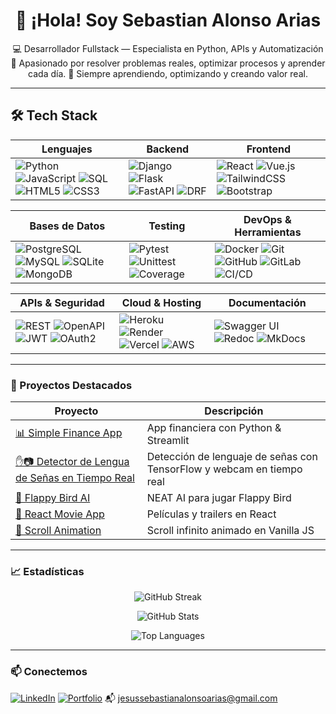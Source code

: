 <h1 align="center">👋 ¡Hola! Soy Sebastian Alonso Arias</h1>

<p align="center">
  💻 Desarrollador Fullstack — Especialista en Python, APIs y Automatización<br>
  🔬 Apasionado por resolver problemas reales, optimizar procesos y aprender cada día.
  🌱 Siempre aprendiendo, optimizando y creando valor real.
</p>

---

## 🛠️ Tech Stack

| Lenguajes | Backend | Frontend |
|----------|---------|----------|
| ![Python](https://img.shields.io/badge/Python-3776AB?style=flat&logo=python&logoColor=white) ![JavaScript](https://img.shields.io/badge/JavaScript-F7DF1E?style=flat&logo=javascript&logoColor=black) ![SQL](https://img.shields.io/badge/SQL-336791?style=flat&logo=postgresql&logoColor=white) ![HTML5](https://img.shields.io/badge/HTML5-E34F26?style=flat&logo=html5&logoColor=white) ![CSS3](https://img.shields.io/badge/CSS3-1572B6?style=flat&logo=css3&logoColor=white) | ![Django](https://img.shields.io/badge/Django-092E20?style=flat&logo=django&logoColor=white) ![Flask](https://img.shields.io/badge/Flask-000000?style=flat&logo=flask&logoColor=white) ![FastAPI](https://img.shields.io/badge/FastAPI-009688?style=flat&logo=fastapi&logoColor=white) ![DRF](https://img.shields.io/badge/DRF-Django%20REST%20Framework-red?style=flat) | ![React](https://img.shields.io/badge/React-61DAFB?style=flat&logo=react&logoColor=black) ![Vue.js](https://img.shields.io/badge/Vue.js-4FC08D?style=flat&logo=vue.js&logoColor=white) ![TailwindCSS](https://img.shields.io/badge/TailwindCSS-38B2AC?style=flat&logo=tailwind-css&logoColor=white) ![Bootstrap](https://img.shields.io/badge/Bootstrap-7952B3?style=flat&logo=bootstrap&logoColor=white) |

| Bases de Datos | Testing | DevOps & Herramientas |
|----------------|---------|------------------------|
| ![PostgreSQL](https://img.shields.io/badge/PostgreSQL-336791?style=flat&logo=postgresql&logoColor=white) ![MySQL](https://img.shields.io/badge/MySQL-4479A1?style=flat&logo=mysql&logoColor=white) ![SQLite](https://img.shields.io/badge/SQLite-003B57?style=flat&logo=sqlite&logoColor=white) ![MongoDB](https://img.shields.io/badge/MongoDB-47A248?style=flat&logo=mongodb&logoColor=white) | ![Pytest](https://img.shields.io/badge/Pytest-3776AB?style=flat&logo=python&logoColor=white) ![Unittest](https://img.shields.io/badge/Unittest-FFDD00?style=flat) ![Coverage](https://img.shields.io/badge/Coverage-3A3A3A?style=flat) | ![Docker](https://img.shields.io/badge/Docker-2496ED?style=flat&logo=docker&logoColor=white) ![Git](https://img.shields.io/badge/Git-F05032?style=flat&logo=git&logoColor=white) ![GitHub](https://img.shields.io/badge/GitHub-181717?style=flat&logo=github&logoColor=white) ![GitLab](https://img.shields.io/badge/GitLab-FCA121?style=flat&logo=gitlab&logoColor=white) ![CI/CD](https://img.shields.io/badge/CI/CD-007ACC?style=flat) |

| APIs & Seguridad | Cloud & Hosting | Documentación |
|------------------|------------------|----------------|
| ![REST](https://img.shields.io/badge/REST-02569B?style=flat) ![OpenAPI](https://img.shields.io/badge/OpenAPI-6BA539?style=flat) ![JWT](https://img.shields.io/badge/JWT-000000?style=flat&logo=jsonwebtokens&logoColor=white) ![OAuth2](https://img.shields.io/badge/OAuth2-2980b9?style=flat) | ![Heroku](https://img.shields.io/badge/Heroku-430098?style=flat&logo=heroku&logoColor=white) ![Render](https://img.shields.io/badge/Render-46E3B7?style=flat&logo=render&logoColor=white) ![Vercel](https://img.shields.io/badge/Vercel-000000?style=flat&logo=vercel&logoColor=white) ![AWS](https://img.shields.io/badge/AWS-FF9900?style=flat&logo=amazonaws&logoColor=white) | ![Swagger UI](https://img.shields.io/badge/Swagger-85EA2D?style=flat&logo=swagger&logoColor=black) ![Redoc](https://img.shields.io/badge/Redoc-E74C3C?style=flat) ![MkDocs](https://img.shields.io/badge/MkDocs-000000?style=flat) |


---

### 🚀 Proyectos Destacados

| Proyecto | Descripción |
|---------|-------------|
| [📊 Simple Finance App](https://github.com/Sebastian-hass/simple-finance-app) | App financiera con Python & Streamlit |
| [✋📷 Detector de Lengua de Señas en Tiempo Real](https://github.com/Sebastian-hass/RealTimeSignLangugeDetection.git) | Detección de lenguaje de señas con TensorFlow y webcam en tiempo real |
| [🤖 Flappy Bird AI](https://github.com/Sebastian-hass/flappi-bird_machine-learning) | NEAT AI para jugar Flappy Bird |
| [🎥 React Movie App](https://github.com/Sebastian-hass/react-movie-app) | Películas y trailers en React |
| [📜 Scroll Animation](https://github.com/Sebastian-hass/Scrollanimation) | Scroll infinito animado en Vanilla JS |

---

### 📈 Estadísticas

<p align="center">
  <img src="https://github-readme-streak-stats.herokuapp.com/?user=Sebastian-hass&theme=radical&hide_border=true" alt="GitHub Streak" />
</p>

<p align="center">
  <img src="https://github-readme-stats.vercel.app/api?username=Sebastian-hass&show_icons=true&theme=radical&hide_rank=true&hide_border=true" alt="GitHub Stats" />
</p>

<p align="center">
  <img src="https://github-readme-stats.vercel.app/api/top-langs/?username=Sebastian-hass&layout=compact&theme=radical&hide_border=true&langs_count=8" alt="Top Languages" />
</p>

---

### 📫 Conectemos

[![LinkedIn](https://img.shields.io/badge/-LinkedIn-blue?style=flat&logo=linkedin&logoColor=white)](https://www.linkedin.com/in/sebastian-alonso-57a445322)
[![Portfolio](https://img.shields.io/badge/-Portfolio-000?style=flat&logo=vercel&logoColor=white)](https://mi-portfolio-gamma-lilac.vercel.app/)
📬 jesussebastianalonsoarias@gmail.com

